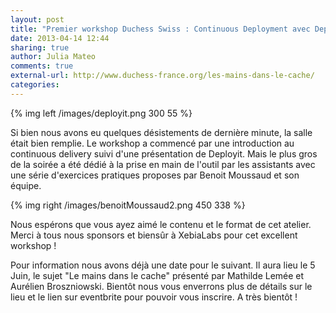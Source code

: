 ```yaml
---
layout: post
title: "Premier workshop Duchess Swiss : Continuous Deployment avec Deployit"
date: 2013-04-14 12:44
sharing: true
author: Julia Mateo
comments: true
external-url: http://www.duchess-france.org/les-mains-dans-le-cache/
categories: 
---
```

 
 
{% img left /images/deployit.png 300 55 %}

Si bien nous avons eu quelques désistements de dernière minute, la salle était bien remplie. Le workshop a commencé par une introduction au continuous delivery suivi d'une présentation de Deployit. Mais le plus gros de la soirée a été dédié à la prise en main de l'outil par les assistants avec une série d'exercices pratiques proposes par Benoit Moussaud et son équipe.

{% img right /images/benoitMoussaud2.png 450 338 %}

Nous espérons que vous ayez aimé le contenu et le format de cet atelier. Merci à tous nous sponsors et biensûr à XebiaLabs pour cet excellent workshop !

Pour information nous avons déjà une date pour le suivant. Il aura lieu le 5 Juin, le sujet "Le mains dans le cache" présenté par Mathilde Lemée et Aurélien Broszniowski. Bientôt nous vous enverrons plus de détails sur le lieu et le lien sur eventbrite pour pouvoir vous inscrire. A très bientôt !



